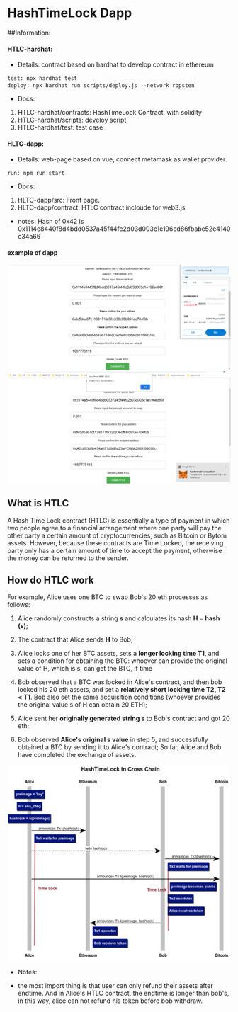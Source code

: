 # HashTimeLock Dapp

##Information:
#### HTLC-hardhat:
* Details: contract based on hardhat to develop contract in ethereum
```
test: npx hardhat test
deploy: npx hardhat run scripts/deploy.js --network ropsten
```
* Docs:
1. HTLC-hardhat/contracts: HashTimeLock Contract, with solidity
2. HTLC-hardhat/scripts: develoy script
3. HTLC-hardhat/test: test case

#### HLTC-dapp:
* Details: web-page based on vue, connect metamask as wallet provider.
```
run: npm run start
```
* Docs:
1. HLTC-dapp/src: Front page.
2. HLTC-dapp/contract: HTLC contract incloude for web3.js

* notes:
Hash of 0x42 is 0x1114e8440f8d4bdd0537a45f44fc2d03d003c1e196ed86fbabc52e4140c34a66
#### example of dapp
![image](https://github.com/nilzou/htlc-dapp-demo/blob/main/doc/HTLC-dapp.png)
![image](https://github.com/nilzou/htlc-dapp-demo/blob/main/doc/HTLC-dapp-createHTLC.png)

## What is HTLC
A Hash Time Lock contract (HTLC) is essentially a type of payment in which two people agree to a financial arrangement where one party will pay the other party a certain amount of cryptocurrencies, such as Bitcoin or Bytom assets. However, because these contracts are Time Locked, the receiving party only has a certain amount of time to accept the payment, otherwise the money can be returned to the sender.

## How do HTLC work
For example, Alice uses one BTC to swap Bob's 20 eth processes as follows:

1. Alice randomly constructs a string **s** and calculates its hash **H = hash (s)**;

2. The contract that Alice sends **H** to Bob;

3. Alice locks one of her BTC assets, sets a **longer locking time T1**, and sets a condition for obtaining the BTC: whoever can provide the original value of H, which is s, can get the BTC, if time 

4. Bob observed that a BTC was locked in Alice's contract, and then bob locked his 20 eth assets, and set a **relatively short locking time T2, T2 < T1**. Bob also set the same acquisition conditions (whoever provides the original value s of H can obtain 20 ETH);

5. Alice sent her **originally generated string s** to Bob's contract and got 20 eth;

6. Bob observed **Alice's original s value** in step 5, and successfully obtained a BTC by sending it to Alice's contract; So far, Alice and Bob have completed the exchange of assets.

![image](https://github.com/nilzou/htlc-dapp-demo/blob/main/doc/htlc-in-cross-chain.png)

* Notes:
+ the most import thing is that user can only refund their assets after endtime. And in Alice's HTLC contract, the endtime is longer than bob's, in this way, alice can not refund his token before bob withdraw.
